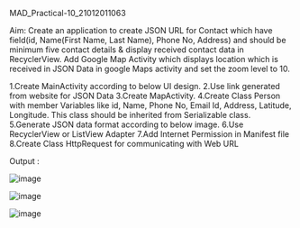 MAD_Practical-10_21012011063



Aim: Create an application to create JSON URL for Contact which have field(id, Name(First Name, Last Name), Phone No, Address) and should be minimum five contact details & display received contact data in RecyclerView. Add Google Map Activity which displays location which is received in JSON Data in google Maps activity and set the zoom level to 10.



1.Create MainActivity according to below UI design.
2.Use link generated from website for JSON Data
3.Create MapActivity.
4.Create Class Person with member Variables like id, Name, Phone No, Email Id, Address, Latitude, Longitude. This class should be inherited from Serializable class.
5.Generate JSON data format according to below image.
6.Use RecyclerView or ListView Adapter
7.Add Internet Permission in Manifest file
8.Create Class HttpRequest for communicating with Web URL


Output :


![image](https://github.com/AMANPATEL1108/MAD_Practical_10_21012011063/assets/108643338/219e39ab-c6fc-432f-8c55-7e8dec891aa2)



![image](https://github.com/AMANPATEL1108/MAD_Practical_10_21012011063/assets/108643338/311689ee-d29a-46cd-b9d8-59749370b147)



![image](https://github.com/AMANPATEL1108/MAD_Practical_10_21012011063/assets/108643338/5f8c95e2-300e-4b89-acfa-c8a411296ea5)
